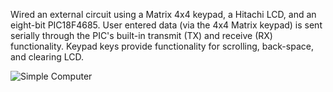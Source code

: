 Wired an external circuit using a Matrix 4x4 keypad, a Hitachi LCD, and an eight-bit PIC18F4685. User entered data (via the 4x4 Matrix keypad) is sent serially through the PIC's built-in transmit (TX) and receive (RX) functionality. Keypad keys provide functionality for scrolling, back-space, and clearing LCD. 

![Simple Computer](https://github.com/user-attachments/assets/423e4db4-d801-46b2-ad69-5dec0d61e083)
